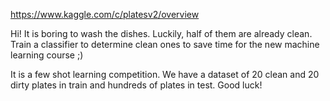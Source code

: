 https://www.kaggle.com/c/platesv2/overview

Hi! It is boring to wash the dishes. Luckily, half of them are already clean. Train a classifier to determine clean ones to save time for the new machine learning course ;)

It is a few shot learning competition. We have a dataset of 20 clean and 20 dirty plates in train and hundreds of plates in test. Good luck!